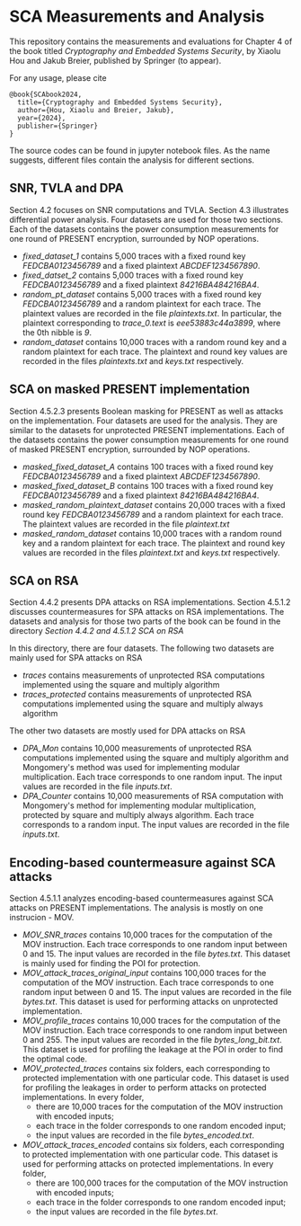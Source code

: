 # SCA Measurements and Analysis
This repository contains the measurements and evaluations for Chapter 4 of the book titled _Cryptography and Embedded Systems Security_, by Xiaolu Hou and Jakub Breier, published by Springer (to appear).


For any usage, please cite
```
@book{SCAbook2024,
  title={Cryptography and Embedded Systems Security},
  author={Hou, Xiaolu and Breier, Jakub},
  year={2024},
  publisher={Springer}
}
```

The source codes can be found in jupyter notebook files. As the name suggests, different files contain the analysis for different sections.

## SNR, TVLA and DPA
Section 4.2 focuses on SNR computations and TVLA. Section 4.3 illustrates differential power analysis.
Four datasets are used for those two sections.
Each of the datasets contains the power consumption measurements for one round of PRESENT encryption, surrounded by NOP operations.
- _fixed_dataset_1_ contains 5,000 traces with a fixed round key _FEDCBA0123456789_ and a fixed plaintext _ABCDEF1234567890_. 
- _fixed_datset_2_ contains 5,000 traces with a fixed round key _FEDCBA0123456789_ and a fixed plaintext _84216BA484216BA4_.
- _random_pt_dataset_ contains 5,000 traces with a fixed round key _FEDCBA0123456789_ and a random plaintext for each trace. The plaintext values are recorded in the file _plaintexts.txt_. In particular, the plaintext corresponding to _trace_0.text_ is _eee53883c44a3899_, where the 0th nibble is _9_.
- _random_dataset_ contains 10,000 traces with a random round key and a random plaintext for each trace. The plaintext and round key values are recorded in the files _plaintexts.txt_ and _keys.txt_ respectively.

## SCA on masked PRESENT implementation
Section 4.5.2.3 presents Boolean masking for PRESENT as well as attacks on the implementation. Four datasets are used for the analysis. They are similar to the datasets for unprotected PRESENT implementations.
Each of the datasets contains the power consumption measurements for one round of masked PRESENT encryption, surrounded by NOP operations.
- _masked_fixed_dataset_A_ contains 100 traces with a fixed round key _FEDCBA0123456789_ and a fixed plaintext _ABCDEF1234567890_.
- _masked_fixed_dataset_B_ contains 100 traces with a fixed round key _FEDCBA0123456789_ and a fixed plaintext _84216BA484216BA4_.
- _masked_random_plaintext_dataset_ contains 20,000 traces with a fixed round key _FEDCBA0123456789_ and a random plaintext for each trace. The plaintext values are recorded in the file _plaintext.txt_
- _masked_random_dataset_ contains 10,000 traces with a random round key and a random plaintext for each trace. The plaintext and round key values are recorded in the files _plaintext.txt_ and _keys.txt_ respectively.

## SCA on RSA
Section 4.4.2 presents DPA attacks on RSA implementations.
Section 4.5.1.2 discusses countermeasures for SPA attacks on RSA implementations.
The datasets and analysis for those two parts of the book can be found in the directory _Section 4.4.2 and 4.5.1.2 SCA on RSA_

In this directory, there are four datasets. The following two datasets are mainly used for SPA attacks on RSA
- _traces_ contains measurements of unprotected RSA computations implemented using the square and multiply algorithm
- _traces_protected_ contains measurements of unprotected RSA computations implemented using the square and multiply always algorithm

The other two datasets are mostly used for DPA attacks on RSA
- _DPA_Mon_ contains 10,000 measurements of unprotected RSA computations implemented using the square and multiply algorithm and Mongomery's method was used for implementing modular multiplication. Each trace corresponds to one random input. The input values are recorded in the file _inputs.txt_.
- _DPA_Counter_ contains 10,000 measurements of RSA computation with Mongomery's method for implementing modular multiplication, protected by square and multiply always algorithm. Each trace corresponds to a random input. The input values are recorded in the file _inputs.txt_.

## Encoding-based countermeasure against SCA attacks
Section 4.5.1.1 analyzes encoding-based countermeasures against SCA attacks on PRESENT implementations. The analysis is mostly on one instrucion - MOV.
- _MOV_SNR_traces_ contains 10,000 traces for the computation of the MOV instruction. Each trace corresponds to one random input between 0 and 15. The input values are recorded in the file _bytes.txt_. This dataset is mainly used for finding the POI for protection.
- _MOV_attack_traces_original_input_ contains 100,000 traces for the computation of the MOV instruction. Each trace corresponds to one random input between 0 and 15. The input values are recorded in the file _bytes.txt_. This dataset is used for performing attacks on unprotected implementation.
- _MOV_profile_traces_ contains 10,000 traces for the computation of the MOV instruction. Each trace corresponds to one random input between 0 and 255. The input values are recorded in the file _bytes_long_bit.txt_. This dataset is used for profiling the leakage at the POI in order to find the optimal code.
- _MOV_protected_traces_ contains six folders, each corresponding to protected implementation with one particular code. This dataset is used for profiling the leakages in order to perform attacks on protected implementations. In every folder,
  - there are 10,000 traces for the computation of the MOV instruction with encoded inputs;
  - each trace in the folder corresponds to one random encoded input;
  - the input values are recorded in the file _bytes_encoded.txt_.
- _MOV_attack_traces_encoded_ contains six folders, each corresponding to protected implementation with one particular code. This dataset is used for performing attacks on protected implementations. In every folder,
  - there are 100,000 traces for the computation of the MOV instruction with encoded inputs;
  - each trace in the folder corresponds to one random encoded input;
  - the input values are recorded in the file _bytes.txt_.
